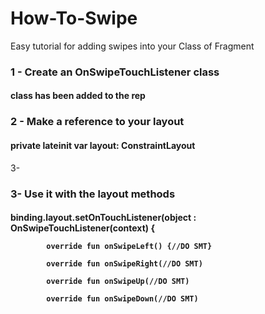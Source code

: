 # How-To-Swipe
Easy tutorial for adding swipes into your Class of Fragment

<h3>1 - Create an OnSwipeTouchListener class</h3>
<h4>class has been added to the rep</h4>
<h3>2 - Make a reference to your layout</h3>
<h4>private lateinit var layout: ConstraintLayout</h4>
3-<h3>3- Use it with the layout methods</h3>
 <h4>binding.layout.setOnTouchListener(object : OnSwipeTouchListener(context) {
  
            override fun onSwipeLeft() {//DO SMT}
  
            override fun onSwipeRight(//DO SMT)
            
            override fun onSwipeUp(//DO SMT) 
            
            override fun onSwipeDown(//DO SMT)
</h4>

